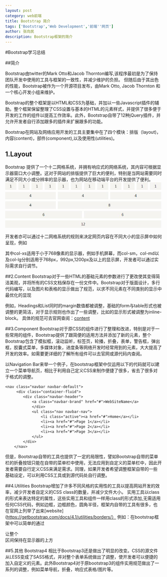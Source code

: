 ```yaml
---
layout: post
category: web前端
title: Bootstrap 简介
tags: ['Bootstrap','Web Development','前端''网页']
author: 张向民
description: Bootstrap框架的简介
---
```


#Bootstrap学习总结

##简介

Bootstrap由twitter的Mark Otto和Jacob Thornton编写,该程序最初是为了保持团队开发中使用的工具与框架的一致性，并减少维护的负担。
但随后由于其出色的性能，Bootstrap被作为一个开源项目发布，由Mark Otto, Jacob Thornton 和一个核心开发小组来维护。

Bootstrap的整个框架是以HTML和CSS为基础，并加以一些Javascript插件的辅助。整个框架保留整理了CSS设置与基本的HTML的元素样式，并提供了很多便于开发的工作的组件以提高工作效率。此外，Bootstrap自带了12种jQuery插件，并允许开发者自行添加跟多的插件来扩展跟多的功能。

Bootstrap在网站及网络应用开发的工具主要集中在了四个模块：排版（layout)，内容(content)，部件(component),以及使用性(utilities)。
## 1.Layout
Bootstrap 提供了一个十二网格系统，并拥有响应式的网络系统，其内容可根据显示器窗口大小调整。这对于网站的排版提供了巨大的便利，特别是当网站需要同时满足不同大小或分辨率的显示器，也为网站在移动端平台的开发提供了便利。
![12grid](/images/12grids.png)


开发者亦可以通过十二网格系统的规则来决定网页内容在不同大小的显示屏中如何呈现，例如

<div class="row">
<div class='col-xs-12 col-sm-6 col-md-4 col-lg-4'>

其中col-xs适用于小于768像素的显示器，例如手机屏幕，而col-sm，col-md以及col-lg分别适用于768px，992px,1200px及以上的显示屏，开发者可以通过实际需求自行调节。

##2.Content
Bootstrap对于一些HTML的基础元素的参数进行了更改使其变得简洁美观，并将所有的CSS文档保存在一份文件中。Bootstrap对于版面设计，多行代码编写，以及图片和表格的显示做出了规范，以求不同元素在不同类别的显示中最优化的显现

例如，Headings和List同时的margin数值都被调整，基础的form与table形式也被调整的更简洁，对于显示规则也作出了一些调整，比如<label>的显示形式被调整为inline-block。
具体的规范可去官网查阅：[content](http://getbootstrap.com/docs/4.1/content/reboot/)

##3.Component
Bootstrap对于原CSS的组件进行了整理和改进，特别是对于一些常用的组件，Bootstrap提供了跟简便的适用方法并添加了新的元素，整个Bootstrap包含了模拟框，滚动监听，标签页，轮播，折叠，表单，警告框，弹出框，胶囊式菜单，多媒体对象，进度条等网络开发时经常用到的元素，大大提高了开发的效率。如需要更详细的了解所有组件可以去官网或源代码内查阅。

以Navigation Bar来举一个例子，在bootstrap框架中仅运用以下的代码就可以建立一个菜单导航页，相比于利用自己定义CSS来制作便捷了很多，省去了很多对于格式的调整。

	<nav class="navbar navbar-default">
   	     <div class="container-fluid">
      		<div class="navbar-header">
        	    <a class="navbar-brand" href="#">WebSiteName</a>
     	        </div>
                <ul class="nav navbar-nav">
                    <li class="active"><a href="#">Home</a></li>
                    <li><a href="#">Page 1</a></li>
                    <li><a href="#">Page 2</a></li>
                    <li><a href="#">Page 3</a></li>
                </ul>
            </div>
        </nav>

但是，Bootstrap自带的工具也提供了一定的局限性，譬如Bootstrap自带的菜单栏的折叠按钮只能在自带的菜单栏中使用，无法应用到自定义的菜单栏中，因此开发者需要自行定义CSS来满足需求。同理，如果开发者希望调整框架自带的一些基础设定，可以利用CSS工具或到源代码处自行调整。

##4.Utilities
Bootstrap增加了许多不同风格的实用性的工具以提高网站开发的效率，减少开发者自定义的CSS class的数量，并减少文件大小。
实用工具以class的形式来表达特定的属性，这些实用工具和组件一样用class的形式添加,无需适用任何CSS代码，例如边框，边框颜色，圆角半径，框架内自带的工具有很多，也在官网上列举了出来[website](https://getbootstrap.com/docs/4.1/utilities/borders/）
例如：在bootstrap框架中可以简单的通过 <div class="fixed-top"> 让整个 <div> 区间保持在显示器的上方

##5.其他
Bootstrap4 相比于Bootstrap3还是做出了明显的改变。CSS的源文件从LESS变成了SASS格式，并对整个表单系统做出了调整，使开发者可以便捷的加入自定义的元素。此外Bootstrap4对于原bootstrap3的组件实用规范做出了一系列的调整，例如菜单导航，折叠，响应式表格/图片等。















